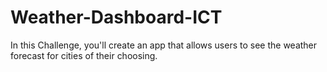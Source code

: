 # Weather-Dashboard-ICT
In this Challenge, you'll create an app that allows users to see the weather forecast for cities of their choosing.
